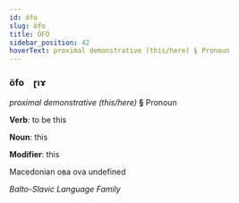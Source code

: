 ```yaml
---
id: öfo
slug: öfo
title: ÖFO
sidebar_position: 42
hoverText: proximal demonstrative (this/here) § Pronoun
---
```


### öfo&emsp;<span kind="abugida">ɽıɤ</span>

*proximal demonstrative (this/here)* **§** Pronoun

**Verb**: to be this

**Noun**: this

**Modifier**: this

Macedonian ова ova undefined

*Balto-Slavic Language Family*